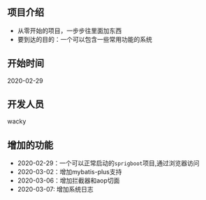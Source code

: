 ## 项目介绍
* 从零开始的项目，一步步往里面加东西
* 要到达的目的：一个可以包含一些常用功能的系统
## 开始时间
2020-02-29
## 开发人员
wacky
## 增加的功能
* 2020-02-29：一个可以正常启动的`sprigboot`项目,通过浏览器访问
* 2020-03-02：增加mybatis-plus支持
* 2020-03-06：增加拦截器和aop切面
* 2020-03-07: 增加系统日志
